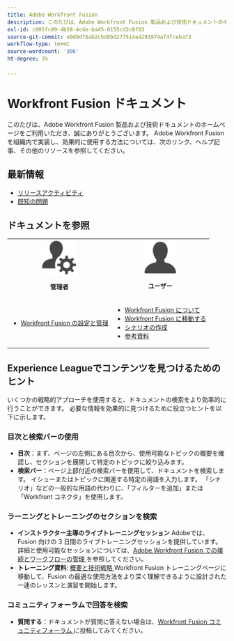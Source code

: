 ```yaml
---
title: Adobe Workfront Fusion
description: このたびは、Adobe Workfront Fusion 製品および技術ドキュメントのホームページをご利用いただき、誠にありがとうございます。 Adobe Workfront Fusion を組織内で実装し、効果的に使用する方法については、次のリンク、ヘルプ記事、その他のリソースを参照してください。
exl-id: c005fc89-4b58-4c4e-ba45-0155cd2c8f03
source-git-commit: e0d9d76ab2cbd8bd277514a4291974af4fceba73
workflow-type: tm+mt
source-wordcount: '306'
ht-degree: 3%

---
```


# Workfront Fusion ドキュメント

このたびは、Adobe Workfront Fusion 製品および技術ドキュメントのホームページをご利用いただき、誠にありがとうございます。 Adobe Workfront Fusion を組織内で実装し、効果的に使用する方法については、次のリンク、ヘルプ記事、その他のリソースを参照してください。

## 最新情報

* [リリースアクティビティ](/help/workfront-fusion/fusion-product-releases/fusion-release-activity.md)
* [既知の問題](https://experienceleague.adobe.com/ja/docs/workfront-known-issues/issues/fusion/workfrontfusion)

## ドキュメントを参照

<table>

<tr>
    <td style="text-align: center;"><img src="assets/admin-icon.png" style="width: 80px; height: 80px;"><p><b>管理者</b></p></td>
    <td style="text-align: center;"><img src="assets/users-icon.png" style="width: 75px; height: 75px;"><p><b>ユーザー</b></p></td>
  </tr>
  <tr>
    <td>
    <ul>
    <li><a href="/help/workfront-fusion/set-up-and-manage-workfront-fusion/set-up-and-manage-workfront-fusion-toc.md">Workfront Fusion の設定と管理</a></li>
    </ul>
 </td>
    <td>
        <ul>
        <li><a href="/help/workfront-fusion/get-started-with-fusion/understand-fusion/understand-fusion-toc.md">Workfront Fusion について</a></li>
        <li><a href="/help/workfront-fusion/get-started-with-fusion/navigate-fusion/navigate-workfront-fusion.md">Workfront Fusion に移動する</a></li>
        <li><a href="/help/workfront-fusion/create-scenarios/create-scenarios-toc.md">シナリオの作成</a></li>
        <li><a href="/help/workfront-fusion/references/references-toc.md">参考資料</a></li>
        </ul>
    </td>
  </tr>
</table>

## Experience Leagueでコンテンツを見つけるためのヒント

いくつかの戦略的アプローチを使用すると、ドキュメントの検索をより効率的に行うことができます。 必要な情報を効果的に見つけるために役立つヒントを以下に示します。

### 目次と検索バーの使用

* **目次**：まず、ページの左側にある目次から、使用可能なトピックの概要を確認し、セクションを展開して特定のトピックに絞り込みます。
* **検索バー**：ページ上部付近の検索バーを使用して、ドキュメントを検索します。 イシューまたはトピックに関連する特定の用語を入力します。 「シナリオ」などの一般的な用語の代わりに、「フィルターを追加」または「Workfront コネクタ」を使用します。

### ラーニングとトレーニングのセクションを検索

* **インストラクター主導のライブトレーニングセッション** Adobeでは、Fusion 向けの 3 日間のライブトレーニングセッションを提供しています。 詳細と使用可能なセッションについては、[Adobe Workfront Fusion での接続とワークフローの管理 ](https://learning.adobe.com/courses/adobe_workfront/cours000000000098121.html) を参照してください。
* **トレーニング資料**: [ 概要と技術戦略 ](https://experienceleague.adobe.com/ja/docs/workfront-learn/tutorials-workfront/fusion/welcome-to-workfront-fusion/introduction-and-tech-strategy)Workfront Fusion トレーニングページに移動して、Fusion の最適な使用方法をより深く理解できるように設計された一連のレッスンと演習を開始します。

### コミュニティフォーラムで回答を検索

* **質問する**：ドキュメントが質問に答えない場合は、[Workfront Fusion コミュニティフォーラム ](https://experienceleaguecommunities.adobe.com/t5/workfront-fusion/ct-p/workfront-fusion-2?profile.language=ja) に投稿してみてください。
